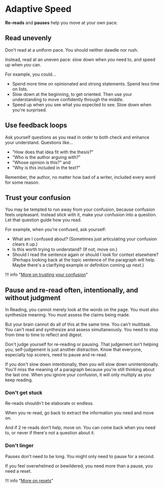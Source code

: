 # Adaptive Speed

**Re-reads** and **pauses** help you move at your own pace.

## Read unevenly

Don't read at a uniform pace. You should neither dawdle nor rush.

Instead, read at an uneven pace: slow down when *you* need to, and speed up when *you* can.

For example, you could...

- Spend more time on opinionated and strong statements. Spend less time on lists.
- Slow down at the beginning, to get oriented. Then use your understanding to move confidently through the middle.
- Speed up when you see what you expected to see. Slow down when you're surprised.

## Use feedback loops

Ask yourself questions as you read in order to both check and enhance your understand. Questions like...

- "How does that idea fit with the thesis?"
- "Who is the author arguing with?"
- "Whose opinion is this?" and
- "Why is this included in the text?"

Remember, the author, no matter how bad of a writer, included every word for some reason.

## Trust your confusion

You may be tempted to run away from your confusion, because confusion feels unpleasant. Instead stick with it, make your confusion into a question. Let that question guide how you read.

For example, when you're confused, ask yourself:

- What am I confused about? (Sometimes just articulating your confusion clears it up.)
- Is this worth trying to understand? (If not, move on.)
- Should I read the sentence again or should I look for context elsewhere? (Perhaps looking back at the topic sentence of the paragraph will help. Maybe there's a clarifying example or definition coming up next.)

!!! info "[More on trusting your confusion][confuse]"

## Pause and re-read often, intentionally, and without judgment

In Reading, you cannot merely look at the words on the page. You must also synthesize meaning. You must assess the claims being made.

But your brain cannot do all of this at the same time. You can't multitask. You can't read and synthesize and assess simultaneously. You need to stop from time to time to reflect and digest.

Don't judge yourself for re-reading or pausing. That judgement isn't helping you; self-judgement is just another distraction. Know that everyone, especially top scorers, need to pause and re-read.

If you don't slow down intentionally, then you will slow down unintentionally. You'll miss the meaning of a paragraph because you're still thinking about the last one. When you ignore your confusion, it will only multiply as you keep reading.

### Don't get stuck

Re-reads shouldn't be elaborate or endless.

When you re-read, go back to extract the information you need and move on.

And if 2 re-reads don't help, move on. You can come back when you need to, or never if there's not a question about it.

### Don't linger

Pauses don't need to be long. You might only need to pause for a second.

If you feel overwhelmed or bewildered, you need more than a pause, you need a reset.

!!! info "[More on resets][reset]"

[reset]: ../time/slow.md#reset
[confuse]: ../time.md#trust-your-confusion
